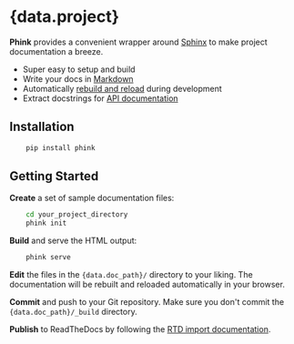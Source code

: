 # {data.project}

<!--
This `README.md` file was autogenerated by **Phink**.
You can replace it with a description of your project.

This file is saved to your root project directory and symlinked into the `{data.doc_path}/` directory.
-->

**Phink** provides a convenient wrapper around [Sphinx](http://www.sphinx-doc.org) to make project documentation a breeze.

* Super easy to setup and build
* Write your docs in [Markdown](https://recommonmark.readthedocs.io)
* Automatically [rebuild and reload](https://livereload.readthedocs.io) during development
* Extract docstrings for [API documentation](http://www.sphinx-doc.org/en/master/usage/extensions/napoleon.html)

## Installation
```sh
    pip install phink
```

## Getting Started

**Create** a set of sample documentation files:

```sh
    cd your_project_directory
    phink init
```

**Build** and serve the HTML output:

```sh
    phink serve
```

**Edit** the files in the `{data.doc_path}/` directory to your liking.
The documentation will be rebuilt and reloaded automatically in your browser.

**Commit** and push to your Git repository.
Make sure you don't commit the `{data.doc_path}/_build` directory.

**Publish** to ReadTheDocs by following the [RTD import documentation](https://docs.readthedocs.io/en/stable/intro/import-guide.html).
